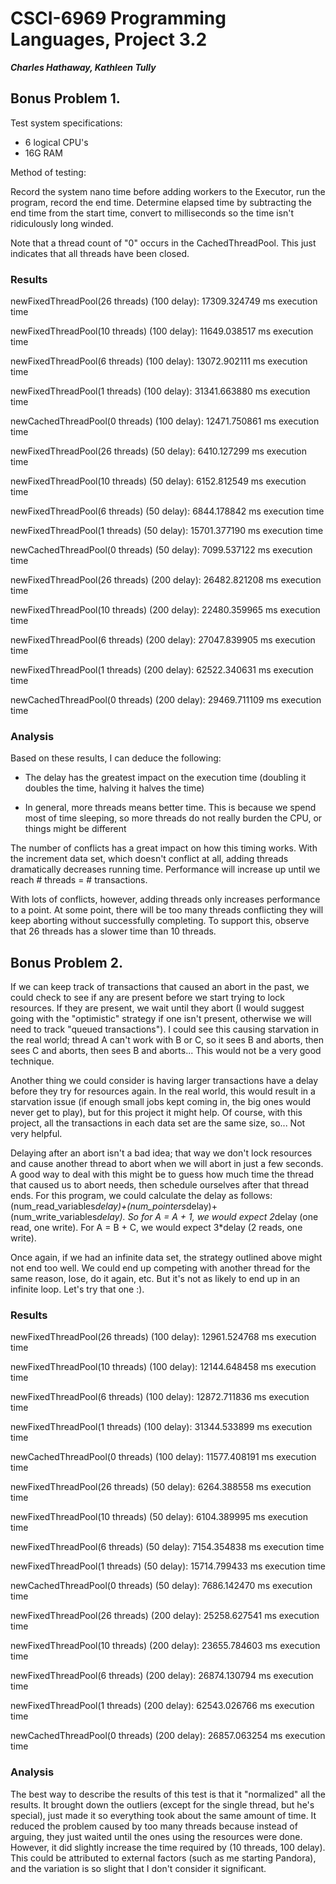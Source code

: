 CSCI-6969 Programming Languages, Project 3.2
============================================

***Charles Hathaway, Kathleen Tully***


Bonus Problem 1.
----------------
Test system specifications:

* 6 logical CPU's
* 16G RAM

Method of testing:

Record the system nano time before adding workers to the Executor, run the program, record the end time.
Determine elapsed time by subtracting the end time from the start time, convert to milliseconds so the time isn't ridiculously long winded.

Note that a thread count of "0" occurs in the CachedThreadPool.
This just indicates that all threads have been closed.

### Results

newFixedThreadPool(26 threads) (100 delay): 17309.324749 ms execution time

newFixedThreadPool(10 threads) (100 delay): 11649.038517 ms execution time

newFixedThreadPool(6 threads) (100 delay): 13072.902111 ms execution time

newFixedThreadPool(1 threads) (100 delay): 31341.663880 ms execution time

newCachedThreadPool(0 threads) (100 delay): 12471.750861 ms execution time

newFixedThreadPool(26 threads) (50 delay): 6410.127299 ms execution time

newFixedThreadPool(10 threads) (50 delay): 6152.812549 ms execution time

newFixedThreadPool(6 threads) (50 delay): 6844.178842 ms execution time

newFixedThreadPool(1 threads) (50 delay): 15701.377190 ms execution time

newCachedThreadPool(0 threads) (50 delay): 7099.537122 ms execution time

newFixedThreadPool(26 threads) (200 delay): 26482.821208 ms execution time

newFixedThreadPool(10 threads) (200 delay): 22480.359965 ms execution time

newFixedThreadPool(6 threads) (200 delay): 27047.839905 ms execution time

newFixedThreadPool(1 threads) (200 delay): 62522.340631 ms execution time

newCachedThreadPool(0 threads) (200 delay): 29469.711109 ms execution time

### Analysis

Based on these results, I can deduce the following:

* The delay has the greatest impact on the execution time (doubling it doubles the time, halving it halves the time)

* In general, more threads means better time. This is because we spend most of time sleeping, so more threads do not really burden the CPU, or things might be different

The number of conflicts has a great impact on how this timing works.
With the increment data set, which doesn't conflict at all, adding threads dramatically decreases running time.
Performance will increase up until we reach # threads = # transactions.

With lots of conflicts, however, adding threads only increases performance to a point. 
At some point, there will be too many threads conflicting they will keep aborting without successfully completing.
To support this, observe that 26 threads has a slower time than 10 threads.  


Bonus Problem 2.
-----------------

If we can keep track of transactions that caused an abort in the past, we could check to see if any are present before we start trying to lock resources.
If they are present, we wait until they abort (I would suggest going with the  "optimistic" strategy if one isn't present, otherwise we will need to track "queued transactions").
I could see this causing starvation in the real world; thread A can't work with B or C, so it sees B and aborts, then sees C and aborts, then sees B and aborts...
This would not be a very good technique. 

Another thing we could consider is having larger transactions have a delay before they try for resources again.
In the real world, this would result in a starvation issue (if enough small jobs kept coming in, the big ones would never get to play), but for this project it might help.
Of course, with this project, all the transactions in each data set are the same size, so...
Not very helpful.

Delaying after an abort isn't a bad idea; that way we don't lock resources and cause another thread to abort when we will abort in just a few seconds.
A good way to deal with this might be to guess how much time the thread that caused us to abort needs, then schedule ourselves after that thread ends.
For this program, we could calculate the delay as follows: (num_read_variables*delay)+(num_pointers*delay)+(num_write_variables*delay).
So for A = A + 1, we would expect 2*delay (one read, one write).
For A = B + C, we would expect 3*delay (2 reads, one write).

Once again, if we had an infinite data set, the strategy outlined above might not end too well.
We could end up competing with another thread for the same reason, lose, do it again, etc.
But it's not as likely to end up in an infinite loop.
Let's try that one :).

### Results

newFixedThreadPool(26 threads) (100 delay): 12961.524768 ms execution time

newFixedThreadPool(10 threads) (100 delay): 12144.648458 ms execution time

newFixedThreadPool(6 threads) (100 delay): 12872.711836 ms execution time

newFixedThreadPool(1 threads) (100 delay): 31344.533899 ms execution time

newCachedThreadPool(0 threads) (100 delay): 11577.408191 ms execution time

newFixedThreadPool(26 threads) (50 delay): 6264.388558 ms execution time

newFixedThreadPool(10 threads) (50 delay): 6104.389995 ms execution time

newFixedThreadPool(6 threads) (50 delay): 7154.354838 ms execution time

newFixedThreadPool(1 threads) (50 delay): 15714.799433 ms execution time

newCachedThreadPool(0 threads) (50 delay): 7686.142470 ms execution time

newFixedThreadPool(26 threads) (200 delay): 25258.627541 ms execution time

newFixedThreadPool(10 threads) (200 delay): 23655.784603 ms execution time

newFixedThreadPool(6 threads) (200 delay): 26874.130794 ms execution time

newFixedThreadPool(1 threads) (200 delay): 62543.026766 ms execution time

newCachedThreadPool(0 threads) (200 delay): 26857.063254 ms execution time

### Analysis

The best way to describe the results of this test is that it "normalized" all the results.
It brought down the outliers (except for the single thread, but he's special), just made it so everything took about the same amount of time.
It reduced the problem caused by too many threads because instead of arguing, they just waited until the ones using the resources were done.
However, it did slightly increase the time required by (10 threads, 100 delay).
This could be attributed to external factors (such as me starting Pandora), and the variation is so slight that I don't consider it significant.

